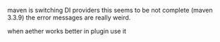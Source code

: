 maven is switching DI providers
this seems to be not complete (maven 3.3.9)
the error messages are really weird. 

when aether works better in plugin use it 

